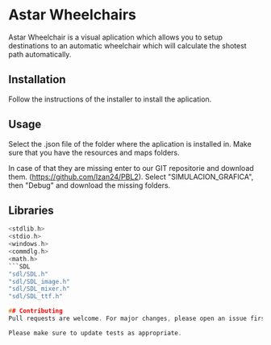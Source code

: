# Astar Wheelchairs

Astar Wheelchair is a visual aplication which allows you to setup destinations to an automatic wheelchair which will
calculate the shotest path automatically.

## Installation

Follow the instructions of the installer to install the aplication.


## Usage

Select the .json file of the folder where the aplication is installed in. Make sure that you have the resources and maps folders.

In case of that they are missing enter to our GIT repositorie and download them. (https://github.com/Izan24/PBL2).
Select "SIMULACION_GRAFICA", then "Debug" and download the missing folders.

## Libraries

```C
<stdlib.h>
<stdio.h>
<windows.h>
<commdlg.h>
<math.h>
```SDL
"sdl/SDL.h"
"sdl/SDL_image.h"
"sdl/SDL_mixer.h"
"sdl/SDL_ttf.h"

## Contributing
Pull requests are welcome. For major changes, please open an issue first to discuss what you would like to change.

Please make sure to update tests as appropriate.